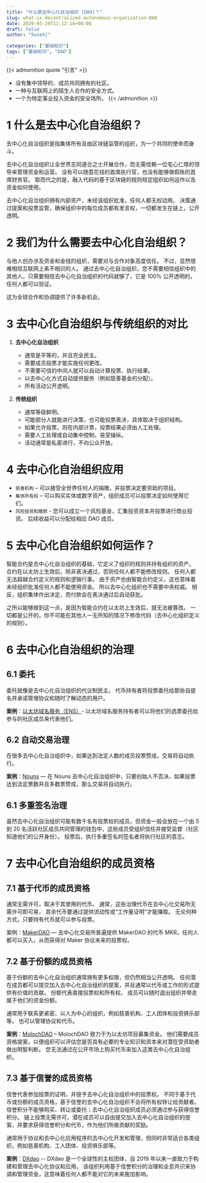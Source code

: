 ```yaml
---
title: "什么是去中心化自治组织 (DAO)？"
slug: what-is-decentralized-autonomous-organization-DAO
date: 2020-05-20T11:12:14+08:00
draft: false
author: "5oneXj"

categories: ["基础知识"]
tags: ["基础知识", "DAO"]
---
```


{{< admonition quote "引言" >}}
- 没有集中领导的、成员共同拥有的社区。
- 一种与互联网上的陌生人合作的安全方式。
- 一个为特定事业投入资金的安全场所。
{{< /admonition >}}


# 1 什么是去中心化自治组织？
去中心化自治组织是指集体所有且由区块链监管的组织，为一个共同的使命而奋斗。

去中心化自治组织让全世界志同道合之士开展合作，而无需信赖一位宅心仁厚的领导来管理资金和运营。 没有可以随意花钱的首席执行官，也没有能够做假账的首席财务官。 取而代之的是，融入代码的基于区块链的规则规定组织如何运作以及资金如何使用。

去中心化自治组织拥有内部资产，未经该组织批准，任何人都无权动用。 决策通过提案和投票监管，确保组织中的每位成员都有发言权，一切都发生在链上，公开透明。

# 2 我们为什么需要去中心化自治组织？
与他人创办涉及资金和金钱的组织，需要对与合作对象高度信任。 不过，显然很难相信互联网上素不相识的人。 通过去中心化自治组织，您不需要相信组织中的其他人，只需要相信去中心化自治组织的代码就够了，它是 100% 公开透明的，任何人都可以验证。

这为全球合作和协调提供了许多新机会。

# 3 去中心化自治组织与传统组织的对比
1. **去中心化自治组织**
    - 通常是平等的，并且完全民主。
    - 需要成员投票才能实施任何更改。
    - 不需要可信的中间人就可以自动计算投票、执行结果。
    - 以去中心化方式自动提供服务（例如慈善基金的分配）。
    - 所有活动公开透明。

2. **传统组织**
    - 通常等级鲜明。
    - 可能部分人就能进行决策，也可能投票表决，具体取决于组织结构。
    - 如果允许投票，则在内部计票，投票结果必须由人工处理。
    - 需要人工处理或自动集中控制，易受操纵。
    - 活动通常是私密进行，不向公众开放。

# 4 去中心化自治组织应用
- `慈善机构` – 可以接受全世界任何人的捐赠，并投票决定要资助的项目。
- `集体所有权` – 可以购买实体或数字资产，组织成员可以投票决定如何使用它们。
- `风险投资和赠款` - 您可以成立一个风险基金，汇集投资资本并投票进行商业投资。 后续收益可以分配给相应 DAO 成员。

# 5 去中心化自治组织如何运作？
智能合约是去中心化自治组织的基础，它定义了组织的规则并持有组织的资产。 合约在以太坊上生效后，除非表决通过，否则任何人都不能修改规则。 任何人都无法超越合约定义的规则和逻辑行事。 由于资产也由智能合约定义，这也意味着未经组织批准任何人都不能使用资金。 所以去中心化组织也不需要中央权威。 相反，组织集体作出决定，而付款会在表决通过后自动获批。

之所以能够做到这一点，是因为智能合约在以太坊上生效后，就无法被篡改。 一切都是公开的，你不可能在其他人一无所知的情况下修改代码（去中心化组织定义的规则）。

# 6 去中心化自治组织的治理
## 6.1 委托
委托就像是去中心化自治组织的代议制民主。 代币持有者将投票委托给那些自提名并承诺管理协议和随时了解动态的用户。

**案例**：[以太坊域名服务（ENS）][ens]- 以太坊域名服务持有者可以将他们的选票委托给参与的社区成员来代表他们。

## 6.2 自动交易治理
在很多去中心化自治组织中，如果达到法定人数的成员投票赞成，交易将自动执行。

**案例**：[Nouns][Nouns] — 在 Nouns 去中心化自治组织中，只要创始人不否决，如果投票达到法定票数并且多数票赞成，那么交易将自动执行。

## 6.1 多重签名治理
虽然去中心化自治组织可能有数千名有投票权的成员，但资金一般会放在一个由 5 到 20 名活跃社区成员共同管理的钱包中，这些成员受组织信任并接受监督（社区知道他们的公开身份）。 投票后，执行多重签名的签名者将执行社区的意志。


# 7 去中心化自治组织的成员资格
## 7.1 基于代币的成员资格
通常无需许可，取决于其使用的代币。 通常，这些治理代币在去中心化交易所无需许可即可易， 其余代币要通过提供流动性或“工作量证明”才能赚取。 无论何种方式，只要持有代币就可以参与投票。

案例：[MakerDAO][MakerDAO] — 去中心化交易所普遍提供 MakerDAO 的代币 MKR，任何人都可以买入，从而获得对 Maker 协议未来的投票权。

## 7.2 基于份额的成员资格
基于份额的去中心化自治组织通常拥有更多权限，但仍然相当公开透明。 任何潜在成员都可以提交加入去中心化自治组织的提案，并且通常以代币或工作的形式提供有价值的贡献。 份额代表直接投票权和所有权。 成员可以随时退出组织并带走属于他们的资金份额。

通常用于联系更紧密、以人为中心的组织，例如慈善机构、工人团体和投资俱乐部等。 也可以管理协议和代币。

**案例**：[MolochDAO][MolochDAO] – MolochDAO 致力于为以太坊项目募集资金。 他们需要成员资格提案，以便组织可以评估您是否具有必要的专业知识和资本来对潜在受资助者做出明智判断。 您无法通过在公开市场上购买代币来加入这类去中心化自治组织。

## 7.3 基于信誉的成员资格
信誉代表参加投票的证明，并授予去中心化自治组织中的投票权。 不同于基于代币或份额的成员资格，基于信誉的去中心化自治组织不会将所有权转让给贡献者。 信誉积分不能够购买、转让或委托；去中心化自治组织成员必须通过参与获得信誉积分。 链上投票无需许可，潜在成员可以自由提交加入去中心化自治组织的提案，并要求获得信誉积分和代币，作为他们所做贡献的奖励。

通常用于协议和去中心化应用程序的去中心化开发和管理，但同时非常适合各类组织，例如慈善机构、工人团体、投资俱乐部等。

**案例**：[DXdao][DXdao] -- DXdao 是一个全球性的主权团体，自 2019 年以来一直致力于构建和管理去中心化协议和应用。 该组织利用基于信誉积分的治理和全息共识来协调和管理资金，这意味着任何人都不能对它的未来施加影响。


[ens]: https://claim.ens.domains/delegate-ranking/
[Nouns]: https://nouns.wtf/
[MakerDAO]: https://makerdao.com/
[MolochDAO]: https://molochdao.com/
[DXdao]: https://dxdao.eth.link/


